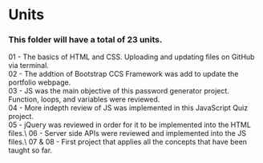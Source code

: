 # Units
### This folder will have a total of 23 units.
01 - The basics of HTML and CSS. Uploading and updating files on GitHub via terminal.\
02 - The addtion of Bootstrap CCS Framework was add to update the portfolio webpage.\
03 - JS was the main objective of this password generator project. Function, loops, and variables were reviewed.\
04 - More indepth review of JS was implemented in this JavaScript Quiz project.\
05 - jQuery was reviewed in order for it to be implemented into the HTML files.\ 
06 - Server side APIs were reviewed and implemented into the JS files.\ 
07 & 08 - First project that applies all the concepts that have been taught so far.
